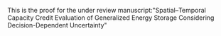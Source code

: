 This is the proof for the under review manuscript:"Spatial–Temporal Capacity Credit Evaluation of Generalized Energy Storage Considering Decision-Dependent Uncertainty"
